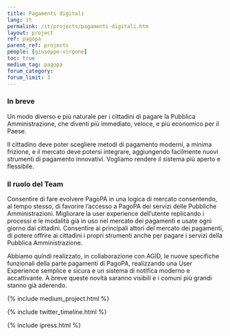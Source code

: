 ```yaml
---
title: Pagamenti digitali
lang: it
permalink: /it/projects/pagamenti-digitali.htm
layout: project
ref: pagopa
parent_ref: projects
people: [giuseppe-virgone]
toc: true
medium_tag: pagopa
forum_category:
forum_limit: 3
---
```


### In breve

Un modo diverso e più naturale per i cittadini di pagare la Pubblica Amministrazione, che diventi più immediato, veloce, e più economico per il Paese. 

Il cittadino deve poter scegliere metodi di pagamento moderni, a minima frizione, e il mercato deve potersi integrare, aggiungendo facilmente nuovi strumenti di pagamento innovativi. Vogliamo rendere il sistema più aperto e flessibile.

### Il ruolo del Team

Consentire di fare evolvere PagoPA in una logica di mercato consentendo, al tempo stesso, di favorire l’accesso a PagoPA dei servizi delle Pubbliche Amministrazioni.
Migliorare la user experience dell’utente replicando i processi e le modalità già in uso nel mercato dei pagamenti e usate ogni giorno dai cittadini.
Consentire ai principali attori del mercato dei pagamenti, di potere offrire ai cittadini i propri strumenti anche per pagare i servizi della Pubblica Amministrazione. 

Abbiamo quindi realizzato, in collaborazione con AGID,  le nuove specifiche funzionali della parte pagamenti di PagoPA, realizzando una User Experience semplice e sicura  e un sistema di notifica moderno e accattivante.
A breve queste novità saranno visibili e i comuni più grandi stanno già aderendo.

{% include medium_project.html %}


{% include twitter_timeline.html %}

{% include ipress.html %}
<div id="content-ipress" data-key="01e87bed-f52e-4d6d-af32-c4ea59fd300a" data-lang="it" data-size="100" data-tag="3"></div>
<script type="text/javascript" src="/js/ipress.js"></script>

